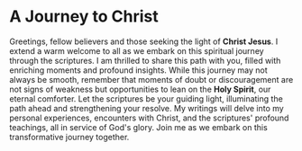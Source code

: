 # A Journey to Christ

Greetings, fellow believers and those seeking the light of **Christ Jesus**. I extend a warm welcome to all as we embark on this spiritual journey through the scriptures. I am thrilled to share this path with you, filled with enriching moments and profound insights. While this journey may not always be smooth, remember that moments of doubt or discouragement are not signs of weakness but opportunities to lean on the **Holy Spirit**, our eternal comforter. Let the scriptures be your guiding light, illuminating the path ahead and strengthening your resolve. My writings will delve into my personal experiences, encounters with Christ, and the scriptures' profound teachings, all in service of God's glory. Join me as we embark on this transformative journey together.
